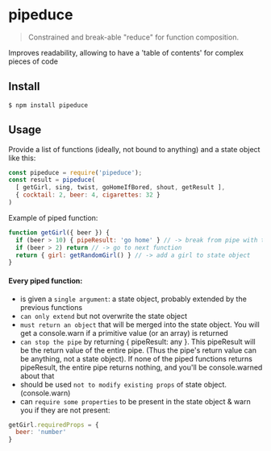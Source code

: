 # pipeduce

> Constrained and break-able "reduce" for function composition.

Improves readability, allowing to have a 'table of contents' for complex pieces of code

## Install

```
$ npm install pipeduce
```

## Usage

Provide a list of functions (ideally, not bound to anything) and a state object like this:
```js
const pipeduce = require('pipeduce');
const result = pipeduce(
  [ getGirl, sing, twist, goHomeIfBored, shout, getResult ],
  { cocktail: 2, beer: 4, cigarettes: 32 }
)
```

Example of piped function:
```js
function getGirl({ beer }) {
  if (beer > 10) { pipeResult: 'go home' } // -> break from pipe with this result
  if (beer > 2) return // -> go to next function
  return { girl: getRandomGirl() } // -> add a girl to state object
}
```

#### Every piped function:
- is given a `single argument`: a state object, probably extended by the previous functions
- `can only extend` but not overwrite the state object
- `must return an object` that will be merged into the state object. You will get a console.warn  if a primitive value (or an array) is returned
- `can stop the pipe` by returning { pipeResult: any }. This pipeResult will be the return value of the entire pipe. (Thus the pipe's return value can be anything, not a state object). If none of the piped functions returns pipeResult, the entire pipe returns nothing, and you'll be console.warned about that
- should be used `not to modify existing props` of state object. (console.warn)
- can `require some properties` to be present in the state object & warn you if they are not present:
```js
getGirl.requiredProps = {
  beer: 'number'
}
```